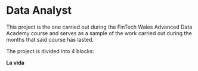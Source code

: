 # Data Analyst

This project is the one carried out during the FinTech Wales Advanced Data Academy course and serves as a sample of the work carried out during the months that said course has lasted.


The project is divided into 4 blocks:

**La vida**
